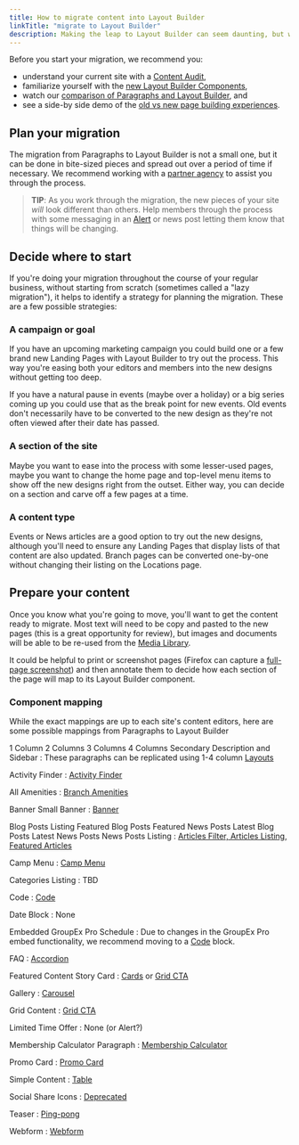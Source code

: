```yaml
---
title: How to migrate content into Layout Builder
linkTitle: "migrate to Layout Builder"
description: Making the leap to Layout Builder can seem daunting, but we have resources to help.
---
```


Before you start your migration, we recommend you:

- understand your current site with a [Content Audit](../content-audit),
- familiarize yourself with the [new Layout Builder Components](../../user-documentation/layout-builder/),
- watch our [comparison of Paragraphs and Layout Builder](https://youtu.be/YdYaYE0bd6w?t=794&si=xPvRoLM0O-VxABDZ), and
- see a side-by side demo of the [old vs new page building experiences](https://youtu.be/jrRY3q2lP4s).

## Plan your migration

The migration from Paragraphs to Layout Builder is not a small one, but it can be done in bite-sized pieces and spread out over a period of time if necessary. We recommend working with a [partner agency](https://ds.ymca.org/partners) to assist you through the process.

> **TIP**: As you work through the migration, the new pieces of your site _will_ look different than others. Help members through the process with some messaging in an [Alert](../../user-documentation/content-types/alert) or news post letting them know that things will be changing.

## Decide where to start

If you're doing your migration throughout the course of your regular business, without starting from scratch (sometimes called a "lazy migration"), it helps to identify a strategy for planning the migration. These are a few possible strategies:

### A campaign or goal

If you have an upcoming marketing campaign you could build one or a few brand new Landing Pages with Layout Builder to try out the process. This way you're easing both your editors and members into the new designs without getting too deep.

If you have a natural pause in events (maybe over a holiday) or a big series coming up you could use that as the break point for new events. Old events don't necessarily have to be converted to the new design as they're not often viewed after their date has passed.

### A section of the site

Maybe you want to ease into the process with some lesser-used pages, maybe you want to change the home page and top-level menu items to show off the new designs right from the outset. Either way, you can decide on a section and carve off a few pages at a time.

### A content type

Events or News articles are a good option to try out the new designs, although you'll need to ensure any Landing Pages that display lists of that content are also updated. Branch pages can be converted one-by-one without changing their listing on the Locations page.

## Prepare your content

Once you know what you're going to move, you'll want to get the content ready to migrate. Most text will need to be copy and pasted to the new pages (this is a great opportunity for review), but images and documents will be able to be re-used from the [Media Library](../../user-documentation/media).

It could be helpful to print or screenshot pages (Firefox can capture a [full-page screenshot](https://support.mozilla.org/en-US/kb/take-screenshots-firefox)) and then annotate them to decide how each section of the page will map to its Layout Builder component.

### Component mapping

While the exact mappings are up to each site's content editors, here are some possible mappings from Paragraphs to Layout Builder

1 Column
2 Columns
3 Columns
4 Columns
Secondary Description and Sidebar
: These paragraphs can be replicated using 1-4 column [Layouts](../../user-documentation/layout-builder/#layouts)

Activity Finder
: [Activity Finder](../../user-documentation/layout-builder/activity-finder)

All Amenities
: [Branch Amenities](../../user-documentation/content-types/branch/#layout-builder-blocks)

Banner
Small Banner
: [Banner](../../user-documentation/layout-builder/banner)

Blog Posts Listing
Featured Blog Posts
Featured News Posts
Latest Blog Posts
Latest News Posts
News Posts Listing
: [Articles Filter, Articles Listing, Featured Articles](../../user-documentation/layout-builder/article-views)

Camp Menu
: [Camp Menu](../../user-documentation/content-types/camp/#camp-menus)

Categories Listing
: TBD

Code
: [Code](../../user-documentation/layout-builder/code)

Date Block
: None

Embedded GroupEx Pro Schedule
: Due to changes in the GroupEx Pro embed functionality, we recommend moving to a [Code](../../user-documentation/layout-builder/code) block.

FAQ
: [Accordion](../../user-documentation/layout-builder/accordion)

Featured Content
Story Card
: [Cards](../../user-documentation/layout-builder/cards) or [Grid CTA](../../user-documentation/layout-builder/grid-cta)

Gallery
: [Carousel](../../user-documentation/layout-builder/carousel)

Grid Content
: [Grid CTA](../../user-documentation/layout-builder/grid-cta)

Limited Time Offer
: None (or Alert?)

Membership Calculator Paragraph
: [Membership Calculator](../../user-documentation/membership)

Promo Card
: [Promo Card](../../user-documentation/layout-builder/promo-card)

Simple Content
: [Table](../../user-documentation/layout-builder/table)

Social Share Icons
: [Deprecated](../../user-documentation/paragraphs/social-share-icons)

Teaser
: [Ping-pong](../../user-documentation/layout-builder/ping-pong)

Webform
: [Webform](../../user-documentation/layout-builder/webform)

